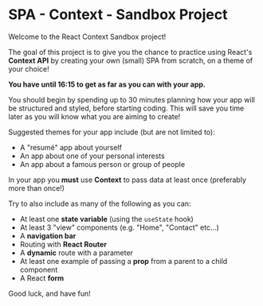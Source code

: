 # SPA - Context - Sandbox Project

Welcome to the React Context Sandbox project!

The goal of this project is to give you the chance to practice using React's **Context API** by creating your own (small) SPA from scratch, on a theme of your choice!

**You have until 16:15 to get as far as you can with your app.**

You should begin by spending up to 30 minutes planning how your app will be structured and styled, before starting coding. This will save you time later as you will know what you are aiming to create!

Suggested themes for your app include (but are not limited to):

- A "resumé" app about yourself
- An app about one of your personal interests
- An app about a famous person or group of people

In your app you **must** use **Context** to pass data at least once (preferably more than once!)

Try to also include as many of the following as you can:

- At least one **state variable** (using the `useState` hook)
- At least 3 "view" components (e.g. "Home", "Contact" etc...)
- A **navigation bar**
- Routing with **React Router**
- A **dynamic** route with a parameter
- At least one example of passing a **prop** from a parent to a child component
- A React **form**

Good luck, and have fun!